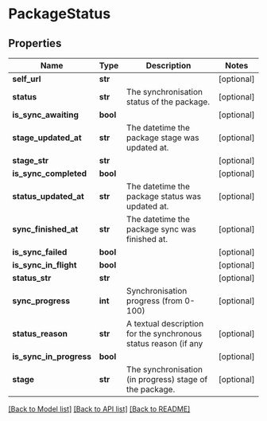 # PackageStatus

## Properties
Name | Type | Description | Notes
------------ | ------------- | ------------- | -------------
**self_url** | **str** |  | [optional] 
**status** | **str** | The synchronisation status of the package. | [optional] 
**is_sync_awaiting** | **bool** |  | [optional] 
**stage_updated_at** | **str** | The datetime the package stage was updated at. | [optional] 
**stage_str** | **str** |  | [optional] 
**is_sync_completed** | **bool** |  | [optional] 
**status_updated_at** | **str** | The datetime the package status was updated at. | [optional] 
**sync_finished_at** | **str** | The datetime the package sync was finished at. | [optional] 
**is_sync_failed** | **bool** |  | [optional] 
**is_sync_in_flight** | **bool** |  | [optional] 
**status_str** | **str** |  | [optional] 
**sync_progress** | **int** | Synchronisation progress (from 0-100) | [optional] 
**status_reason** | **str** | A textual description for the synchronous status reason (if any | [optional] 
**is_sync_in_progress** | **bool** |  | [optional] 
**stage** | **str** | The synchronisation (in progress) stage of the package. | [optional] 

[[Back to Model list]](../README.md#documentation-for-models) [[Back to API list]](../README.md#documentation-for-api-endpoints) [[Back to README]](../README.md)


